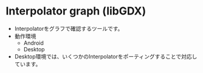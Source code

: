 
Interpolator graph (libGDX)
==================================

* Interpolatorをグラフで確認するツールです。
* 動作環境
  * Android
  * Desktop
* Desktop環境では、いくつかのInterpolatorをポーティングすることで対応しています。



